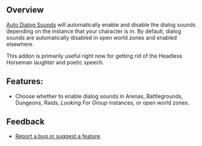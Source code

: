 ## Overview

[Auto Dialog Sounds][project] will automatically enable and disable the dialog sounds depending on the instance that your character is in.  By default, dialog sounds are automatically disabled in open world zones and enabled elsewhere.

This addon is primarily useful right now for getting rid of the Headless Horseman laughter and poetic speech.

## Features:

+ Choose whether to enable dialog sounds in Arenas, Battlegrounds, Dungeons, Raids, *Looking For Group* instances, or open world zones.

## Feedback

+ [Report a bug or suggest a feature][project-issue-tracker].

  [project]: https://www.curseforge.com/wow/addons/auto-dialog-sounds
  [project-issue-tracker]: https://github.com/ultijlam/auto-dialog-sounds/issues